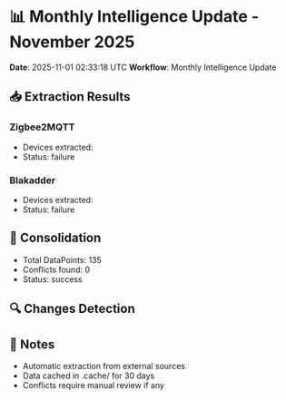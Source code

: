 # 📊 Monthly Intelligence Update - November 2025

**Date**: 2025-11-01 02:33:18 UTC
**Workflow**: Monthly Intelligence Update

## 📥 Extraction Results

### Zigbee2MQTT
- Devices extracted: 
- Status: failure

### Blakadder
- Devices extracted: 
- Status: failure

## 🔄 Consolidation
- Total DataPoints: 135
- Conflicts found: 0
- Status: success

## 🔍 Changes Detection


## 📝 Notes
- Automatic extraction from external sources
- Data cached in .cache/ for 30 days
- Conflicts require manual review if any

